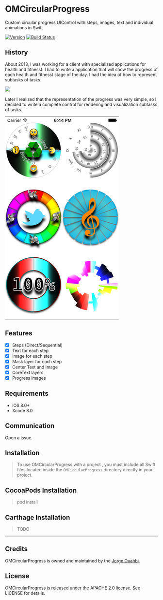# OMCircularProgress

Custom circular progress UIControl with steps, images, text and individual animations in Swift

[![Version](https://img.shields.io/cocoapods/v/OMCircularProgress.svg?style=flat)](http://cocoadocs.org/docsets/OMCircularProgress)
[![Build Status](https://travis-ci.org/jaouahbi/OMCircularProgress.svg?branch=master)](https://travis-ci.org/jaouahbi/OMCircularProgress)



## History

About 2013, I was working for a client with specialized applications for health and fitnesst.
I had to write a application that will show the progress of each health and fitnesst stage of the day.
I had the idea of how to represent subtasks of tasks.

![](https://media.licdn.com/media/p/4/005/02b/387/0b44677.png)

Later I realized that the representation of the progress was very simple, so I decided to write a complete 
control for rendering and visualization subtasks of tasks.

![](https://github.com/jaouahbi/OMCircularProgress/blob/master/ScreenShot/ScreenShot_1.png)

## Features

- [x] Steps (Direct/Sequential)
- [x] Text for each step
- [x] Image for each step
- [x] Mask layer for each step
- [x] Center Text and Image
- [x] CoreText layers
- [x] Progress images

## Requirements

- iOS 8.0+
- Xcode 8.0

## Communication

Open a issue.

## Installation

> To use OMCircularProgress with a project , you must include all Swift files located inside the `OMCircularProgress` directory directly in your project.

## CocoaPods Installation

> pod install

## Carthage Installation

> TODO

* * *

## Credits

OMCircularProgress is owned and maintained by the [Jorge Ouahbi](https://github.com/jaouahbi).

## License

OMCircularProgress is released under the APACHE 2.0 license. See LICENSE for details.
